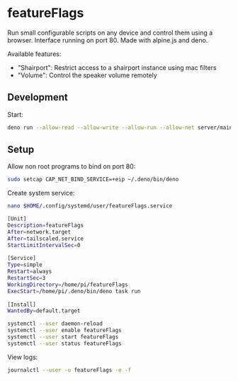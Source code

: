 # featureFlags

Run small configurable scripts on any device and control them using a browser.
Interface running on port 80.
Made with alpine.js and deno.

Available features:

- "Shairport": Restrict access to a shairport instance using mac filters
- "Volume": Control the speaker volume remotely

## Development

Start:

```bash
deno run --allow-read --allow-write --allow-run --allow-net server/main.ts
```

## Setup

Allow non root programs to bind on port 80:

```bash
sudo setcap CAP_NET_BIND_SERVICE=+eip ~/.deno/bin/deno
```

Create system service:

```bash
nano $HOME/.config/systemd/user/featureFlags.service
```

```bash
[Unit]  
Description=featureFlags
After=network.target  
After=tailscaled.service  
StartLimitIntervalSec=0  
  
[Service]  
Type=simple  
Restart=always  
RestartSec=3  
WorkingDirectory=/home/pi/featureFlags
ExecStart=/home/pi/.deno/bin/deno task run 
  
[Install]  
WantedBy=default.target
```

```bash
systemctl --user daemon-reload
systemctl --user enable featureFlags
systemctl --user start featureFlags
systemctl --user status featureFlags
```

View logs:

```bash
journalctl --user -u featureFlags -e -f
```
